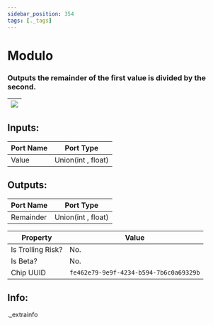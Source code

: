 ```yaml
---
sidebar_position: 354
tags: [._tags]
---
```


# Modulo


### Outputs the remainder of the first value is divided by the second.

| ![](https://images-ext-2.discordapp.net/external/MPmIaQzlEPmgGWlgi-WxBBXt0Bjv_zWPkg1y1f_sy3s/https/www.recroomcircuits.com/image/circuit/absolute-value?width=206&height=108) |
|-----|

## Inputs:
| Port Name | Port Type |
|-----------|-----------|
| Value | Union(int , float) |

## Outputs:
| Port Name | Port Type |
|-----------|-----------|
| Remainder | Union(int , float) | 

| Property  | Value |
|-------------------|-----------|
| Is Trolling Risk? | No. |
| Is Beta? | No. |
| Chip UUID | `fe462e79-9e9f-4234-b594-7b6c0a69329b` |

## Info:
._extrainfo